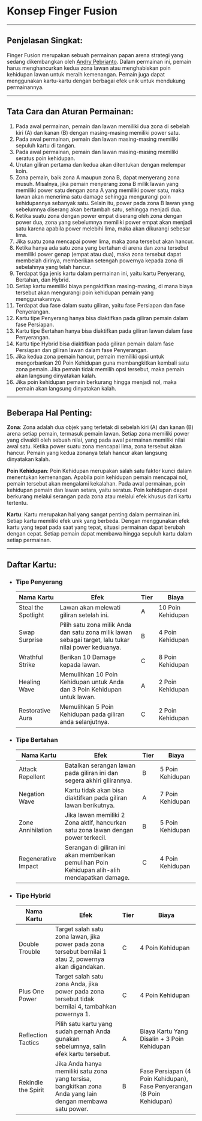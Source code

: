 # Konsep Finger Fusion

---

## Penjelasan Singkat:

Finger Fusion merupakan sebuah permainan papan arena strategi yang sedang dikembangkan oleh [Andry Pebrianto](https://github.com/andry-pebrianto). Dalam permainan ini, pemain harus menghancurkan kedua zona lawan atau menghabiskan poin kehidupan lawan untuk meraih kemenangan. Pemain juga dapat menggunakan kartu-kartu dengan berbagai efek unik untuk mendukung permainannya.

---

## Tata Cara dan Aturan Permainan:

1. Pada awal permainan, pemain dan lawan memiliki dua zona di sebelah kiri (A) dan kanan (B) dengan masing-masing memiliki power satu.
2. Pada awal permainan, pemain dan lawan masing-masing memiliki sepuluh kartu di tangan.
3. Pada awal permainan, pemain dan lawan masing-masing memiliki seratus poin kehidupan.
4. Urutan giliran pertama dan kedua akan ditentukan dengan melempar koin.
5. Zona pemain, baik zona A maupun zona B, dapat menyerang zona musuh. Misalnya, jika pemain menyerang zona B milik lawan yang memiliki power satu dengan zona A yang memiliki power satu, maka lawan akan menerima satu damage sehingga mengurangi poin kehidupannya sebanyak satu. Selain itu, power pada zona B lawan yang sebelumnya diserang akan bertambah satu, sehingga menjadi dua.
6. Ketika suatu zona dengan power empat diserang oleh zona dengan power dua, zona yang sebelumnya memiliki power empat akan menjadi satu karena apabila power melebihi lima, maka akan dikurangi sebesar lima.
7. Jika suatu zona mencapai power lima, maka zona tersebut akan hancur.
8. Ketika hanya ada satu zona yang bertahan di arena dan zona tersebut memiliki power genap (empat atau dua), maka zona tersebut dapat membelah dirinya, memberikan setengah powernya kepada zona di sebelahnya yang telah hancur.
9. Terdapat tiga jenis kartu dalam permainan ini, yaitu kartu Penyerang, Bertahan, dan Hybrid.
10. Setiap kartu memiliki biaya pengaktifkan masing-masing, di mana biaya tersebut akan mengurangi poin kehidupan pemain yang menggunakannya.
11. Terdapat dua fase dalam suatu giliran, yaitu fase Persiapan dan fase Penyerangan.
12. Kartu tipe Penyerang hanya bisa diaktifkan pada giliran pemain dalam fase Persiapan.
13. Kartu tipe Bertahan hanya bisa diaktifkan pada giliran lawan dalam fase Penyerangan.
14. Kartu tipe Hybrid bisa diaktifkan pada giliran pemain dalam fase Persiapan dan giliran lawan dalam fase Penyerangan.
15. Jika kedua zona pemain hancur, pemain memiliki opsi untuk mengorbankan 20 Poin Kehidupan guna membangkitkan kembali satu zona pemain. Jika pemain tidak memilih opsi tersebut, maka pemain akan langsung dinyatakan kalah.
16. Jika poin kehidupan pemain berkurang hingga menjadi nol, maka pemain akan langsung dinyatakan kalah.

---

## Beberapa Hal Penting:

**Zona**:
Zona adalah dua objek yang terletak di sebelah kiri (A) dan kanan (B) arena setiap pemain, termasuk pemain lawan. Setiap zona memiliki power yang diwakili oleh sebuah nilai, yang pada awal permainan memiliki nilai awal satu. Ketika power suatu zona mencapai lima, zona tersebut akan hancur. Pemain yang kedua zonanya telah hancur akan langsung dinyatakan kalah.

**Poin Kehidupan**:
Poin Kehidupan merupakan salah satu faktor kunci dalam menentukan kemenangan. Apabila poin kehidupan pemain mencapai nol, pemain tersebut akan mengalami kekalahan. Pada awal permainan, poin kehidupan pemain dan lawan setara, yaitu seratus. Poin kehidupan dapat berkurang melalui serangan pada zona atau melalui efek khusus dari kartu tertentu.

**Kartu**:
Kartu merupakan hal yang sangat penting dalam permainan ini. Setiap kartu memiliki efek unik yang berbeda. Dengan menggunakan efek kartu yang tepat pada saat yang tepat, situasi permainan dapat berubah dengan cepat. Setiap pemain dapat membawa hingga sepuluh kartu dalam setiap permainan.

---

## Daftar Kartu:

- ### Tipe Penyerang

  | Nama Kartu          | Efek                                                                                                  | Tier | Biaya             |
  | ------------------- | ----------------------------------------------------------------------------------------------------- | ---- | ----------------- |
  | Steal the Spotlight | Lawan akan melewati giliran setelah ini.                                                              | A    | 10 Poin Kehidupan |
  | Swap Surprise       | Pilih satu zona milik Anda dan satu zona milik lawan sebagai target, lalu tukar nilai power keduanya. | B    | 4 Poin Kehidupan  |
  | Wrathful Strike     | Berikan 10 Damage kepada lawan.                                                                       | C    | 8 Poin Kehidupan  |
  | Healing Wave        | Memulihkan 10 Poin Kehidupan untuk Anda dan 3 Poin Kehidupan untuk lawan.                             | A    | 2 Poin Kehidupan  |
  | Restorative Aura    | Memulihkan 5 Poin Kehidupan pada giliran anda selanjutnya.                                            | C    | 2 Poin Kehidupan  |

- ### Tipe Bertahan

  | Nama Kartu          | Efek                                                                                           | Tier | Biaya            |
  | ------------------- | ---------------------------------------------------------------------------------------------- | ---- | ---------------- |
  | Attack Repellent    | Batalkan serangan lawan pada giliran ini dan segera akhiri gilirannya.                         | B    | 5 Poin Kehidupan |
  | Negation Wave       | Kartu tidak akan bisa diaktifkan pada giliran lawan berikutnya.                                | A    | 7 Poin Kehidupan |
  | Zone Annihilation   | Jika lawan memiliki 2 Zona aktif, hancurkan satu zona lawan dengan power terkecil.             | B    | 5 Poin Kehidupan |
  | Regenerative Impact | Serangan di giliran ini akan memberikan pemulihan Poin Kehidupan alih-alih mendapatkan damage. | C    | 4 Poin Kehidupan |

- ### Tipe Hybrid

  | Nama Kartu          | Efek                                                                                                       | Tier | Biaya                                                                  |
  | ------------------- | ---------------------------------------------------------------------------------------------------------- | ---- | ---------------------------------------------------------------------- |
  | Double Trouble      | Target salah satu zona lawan, jika power pada zona tersebut bernilai 1 atau 2, powernya akan digandakan.   | C    | 4 Poin Kehidupan                                                       |
  | Plus One Power      | Target salah satu zona Anda, jika power pada zona tersebut tidak bernilai 4, tambahkan powernya 1.         | C    | 4 Poin Kehidupan                                                       |
  | Reflection Tactics  | Pilih satu kartu yang sudah pernah Anda gunakan sebelumnya, salin efek kartu tersebut.                     | A    | Biaya Kartu Yang Disalin + 3 Poin Kehidupan                            |
  | Rekindle the Spirit | Jika Anda hanya memiliki satu zona yang tersisa, bangkitkan zona Anda yang lain dengan membawa satu power. | B    | Fase Persiapan (4 Poin Kehidupan), Fase Penyerangan (8 Poin Kehidupan) |
